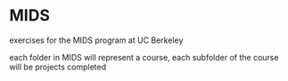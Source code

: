 MIDS
====

exercises for the MIDS program at UC Berkeley

each folder in MIDS will represent a course, each subfolder of the course will be projects completed
